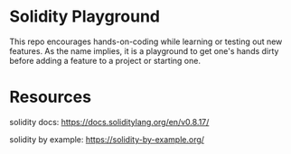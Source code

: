 # Solidity Playground

This repo encourages hands-on-coding while learning or testing out new features. As the name implies, it is a playground to get one's hands dirty before adding a feature to a project or starting one.

# Resources

solidity docs: https://docs.soliditylang.org/en/v0.8.17/

solidity by example: https://solidity-by-example.org/
